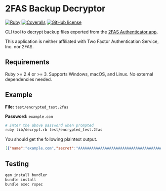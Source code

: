 # 2FAS Backup Decryptor

[![Ruby](https://img.shields.io/badge/Ruby-CC342D?style=for-the-badge&logo=ruby&logoColor=white)](https://ruby-lang.org)
[![Coveralls](https://img.shields.io/coverallsCoverage/github/elliotwutingfeng/2fas-backup-decryptor?logo=coveralls&style=for-the-badge)](https://coveralls.io/github/elliotwutingfeng/2fas-backup-decryptor?branch=main)
[![GitHub license](https://img.shields.io/badge/LICENSE-GPLv3-GREEN?style=for-the-badge)](LICENSE)

CLI tool to decrypt backup files exported from the [2FAS Authenticator app](https://2fas.com).

This application is neither affiliated with Two Factor Authentication Service, Inc. nor 2FAS.

## Requirements

Ruby >= 2.4 or >= 3. Supports Windows, macOS, and Linux. No external dependencies needed.

## Example

**File:** `test/encrypted_test.2fas`

**Password:** `example.com`

```bash
# Enter the above password when prompted
ruby lib/decrypt.rb test/encrypted_test.2fas
```

You should get the following plaintext output.

```json
[{"name":"example.com","secret":"AAAAAAAAAAAAAAAAAAAAAAAAAAAAAAAAAAAAAAAAAAAAAAAAAAAA","updatedAt":1704874073731,"otp":{"label":"","account":"","digits":6,"period":30,"algorithm":"SHA1","tokenType":"TOTP","source":"Manual"},"order":{"position":0},"icon":{"selected":"Label","label":{"text":"EX","backgroundColor":"Orange"},"iconCollection":{"id":"a5b3fb65-4ec5-43e6-8ec1-49e24ca9e7ad"}}}]
```

## Testing

```bash
gem install bundler
bundle install
bundle exec rspec
```
